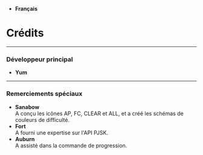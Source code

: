 - **Français**

# **Crédits**

---

### **Développeur principal**  
- **Yum**

---

### **Remerciements spéciaux**  
- **Sanabow**  
  A conçu les icônes AP, FC, CLEAR et ALL, et a créé les schémas de couleurs de difficulté.  
- **Fort**  
  A fourni une expertise sur l'API PJSK.  
- **Auburn**  
  A assisté dans la commande de progression.
